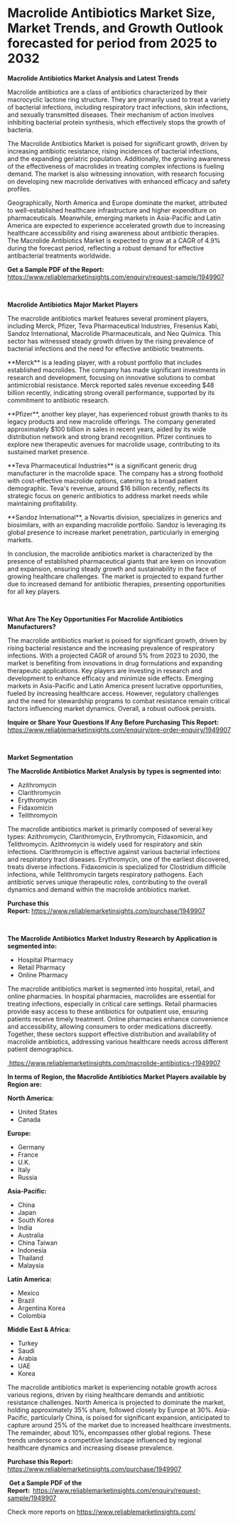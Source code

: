<p><h1>Macrolide Antibiotics Market Size, Market Trends, and Growth Outlook forecasted for period from 2025 to 2032</h1></p><p><strong>Macrolide Antibiotics Market Analysis and Latest Trends</strong></p>
<p><p>Macrolide antibiotics are a class of antibiotics characterized by their macrocyclic lactone ring structure. They are primarily used to treat a variety of bacterial infections, including respiratory tract infections, skin infections, and sexually transmitted diseases. Their mechanism of action involves inhibiting bacterial protein synthesis, which effectively stops the growth of bacteria.</p><p>The Macrolide Antibiotics Market is poised for significant growth, driven by increasing antibiotic resistance, rising incidences of bacterial infections, and the expanding geriatric population. Additionally, the growing awareness of the effectiveness of macrolides in treating complex infections is fueling demand. The market is also witnessing innovation, with research focusing on developing new macrolide derivatives with enhanced efficacy and safety profiles.</p><p>Geographically, North America and Europe dominate the market, attributed to well-established healthcare infrastructure and higher expenditure on pharmaceuticals. Meanwhile, emerging markets in Asia-Pacific and Latin America are expected to experience accelerated growth due to increasing healthcare accessibility and rising awareness about antibiotic therapies. The Macrolide Antibiotics Market is expected to grow at a CAGR of 4.9% during the forecast period, reflecting a robust demand for effective antibacterial treatments worldwide.</p></p>
<p><strong>Get a Sample PDF of the Report:&nbsp;</strong> <a href="https://www.reliablemarketinsights.com/enquiry/request-sample/1949907?utm_campaign=3033&utm_medium=2&utm_source=Github&utm_content=ia&utm_term=08032025&utm_id=macrolide-antibiotics">https://www.reliablemarketinsights.com/enquiry/request-sample/1949907</a></p>
<p>&nbsp;</p>
<p><strong>Macrolide Antibiotics Major Market Players</strong></p>
<p><p>The macrolide antibiotics market features several prominent players, including Merck, Pfizer, Teva Pharmaceutical Industries, Fresenius Kabi, Sandoz International, Macrolide Pharmaceuticals, and Neo Química. This sector has witnessed steady growth driven by the rising prevalence of bacterial infections and the need for effective antibiotic treatments.</p><p>**Merck** is a leading player, with a robust portfolio that includes established macrolides. The company has made significant investments in research and development, focusing on innovative solutions to combat antimicrobial resistance. Merck reported sales revenue exceeding $48 billion recently, indicating strong overall performance, supported by its commitment to antibiotic research.</p><p>**Pfizer**, another key player, has experienced robust growth thanks to its legacy products and new macrolide offerings. The company generated approximately $100 billion in sales in recent years, aided by its wide distribution network and strong brand recognition. Pfizer continues to explore new therapeutic avenues for macrolide usage, contributing to its sustained market presence.</p><p>**Teva Pharmaceutical Industries** is a significant generic drug manufacturer in the macrolide space. The company has a strong foothold with cost-effective macrolide options, catering to a broad patient demographic. Teva's revenue, around $16 billion recently, reflects its strategic focus on generic antibiotics to address market needs while maintaining profitability.</p><p>**Sandoz International**, a Novartis division, specializes in generics and biosimilars, with an expanding macrolide portfolio. Sandoz is leveraging its global presence to increase market penetration, particularly in emerging markets.</p><p>In conclusion, the macrolide antibiotics market is characterized by the presence of established pharmaceutical giants that are keen on innovation and expansion, ensuring steady growth and sustainability in the face of growing healthcare challenges. The market is projected to expand further due to increased demand for antibiotic therapies, presenting opportunities for all key players.</p></p>
<p>&nbsp;</p>
<p><strong>What Are The Key Opportunities For Macrolide Antibiotics Manufacturers?</strong></p>
<p><p>The macrolide antibiotics market is poised for significant growth, driven by rising bacterial resistance and the increasing prevalence of respiratory infections. With a projected CAGR of around 5% from 2023 to 2030, the market is benefiting from innovations in drug formulations and expanding therapeutic applications. Key players are investing in research and development to enhance efficacy and minimize side effects. Emerging markets in Asia-Pacific and Latin America present lucrative opportunities, fueled by increasing healthcare access. However, regulatory challenges and the need for stewardship programs to combat resistance remain critical factors influencing market dynamics. Overall, a robust outlook persists.</p></p>
<p><strong>Inquire or Share Your Questions If Any Before Purchasing This Report:</strong> <a href="https://www.reliablemarketinsights.com/enquiry/pre-order-enquiry/1949907?utm_campaign=3033&utm_medium=2&utm_source=Github&utm_content=ia&utm_term=08032025&utm_id=macrolide-antibiotics">https://www.reliablemarketinsights.com/enquiry/pre-order-enquiry/1949907</a></p>
<p>&nbsp;</p>
<p><strong>Market Segmentation</strong></p>
<p><strong>The Macrolide Antibiotics Market Analysis by types is segmented into:</strong></p>
<p><ul><li>Azithromycin</li><li>Clarithromycin</li><li>Erythromycin</li><li>Fidaxomicin</li><li>Telithromycin</li></ul></p>
<p><p>The macrolide antibiotics market is primarily composed of several key types: Azithromycin, Clarithromycin, Erythromycin, Fidaxomicin, and Telithromycin. Azithromycin is widely used for respiratory and skin infections. Clarithromycin is effective against various bacterial infections and respiratory tract diseases. Erythromycin, one of the earliest discovered, treats diverse infections. Fidaxomicin is specialized for Clostridium difficile infections, while Telithromycin targets respiratory pathogens. Each antibiotic serves unique therapeutic roles, contributing to the overall dynamics and demand within the macrolide antibiotics market.</p></p>
<p><strong>Purchase this Report:&nbsp;</strong><a href="https://www.reliablemarketinsights.com/purchase/1949907?utm_campaign=3033&utm_medium=2&utm_source=Github&utm_content=ia&utm_term=08032025&utm_id=macrolide-antibiotics">https://www.reliablemarketinsights.com/purchase/1949907</a></p>
<p>&nbsp;</p>
<p><strong>The Macrolide Antibiotics Market Industry Research by Application is segmented into:</strong></p>
<p><ul><li>Hospital Pharmacy</li><li>Retail Pharmacy</li><li>Online Pharmacy</li></ul></p>
<p><p>The macrolide antibiotics market is segmented into hospital, retail, and online pharmacies. In hospital pharmacies, macrolides are essential for treating infections, especially in critical care settings. Retail pharmacies provide easy access to these antibiotics for outpatient use, ensuring patients receive timely treatment. Online pharmacies enhance convenience and accessibility, allowing consumers to order medications discreetly. Together, these sectors support effective distribution and availability of macrolide antibiotics, addressing various healthcare needs across different patient demographics.</p></p>
<p><a href="https://www.reliablemarketinsights.com/macrolide-antibiotics-r1949907?utm_campaign=3033&utm_medium=2&utm_source=Github&utm_content=ia&utm_term=08032025&utm_id=macrolide-antibiotics">&nbsp;https://www.reliablemarketinsights.com/macrolide-antibiotics-r1949907</a></p>
<p><strong>In terms of Region, the Macrolide Antibiotics Market Players available by Region are:</strong></p>
<p>
    <p> <strong> North America: </strong>
        <ul>
            <li>United States</li>
            <li>Canada</li>
        </ul>
        </p> 
    <p> <strong> Europe: </strong>
        <ul>
            <li>Germany</li>
            <li>France</li>
            <li>U.K.</li>
            <li>Italy</li>
            <li>Russia</li>
        </ul>
        </p> 
    <p> <strong> Asia-Pacific: </strong>
        <ul>
            <li>China</li>
            <li>Japan</li>
            <li>South Korea</li>
            <li>India</li>
            <li>Australia</li>
            <li>China Taiwan</li>
            <li>Indonesia</li>
            <li>Thailand</li>
            <li>Malaysia</li>
        </ul>
        </p> 
    <p> <strong> Latin America: </strong>
        <ul>
            <li>Mexico</li>
            <li>Brazil</li>
            <li>Argentina Korea</li>
            <li>Colombia</li>
        </ul>
        </p> 
    <p> <strong> Middle East & Africa: </strong>
        <ul>
            <li>Turkey</li>
            <li>Saudi</li>
            <li>Arabia</li>
            <li>UAE</li>
            <li>Korea</li>
        </ul>
    </p>
    </p>
<p><p>The macrolide antibiotics market is experiencing notable growth across various regions, driven by rising healthcare demands and antibiotic resistance challenges. North America is projected to dominate the market, holding approximately 35% share, followed closely by Europe at 30%. Asia-Pacific, particularly China, is poised for significant expansion, anticipated to capture around 25% of the market due to increased healthcare investments. The remainder, about 10%, encompasses other global regions. These trends underscore a competitive landscape influenced by regional healthcare dynamics and increasing disease prevalence.</p></p>
<p><strong>Purchase this Report: </strong><a href="https://www.reliablemarketinsights.com/purchase/1949907?utm_campaign=3033&utm_medium=2&utm_source=Github&utm_content=ia&utm_term=08032025&utm_id=macrolide-antibiotics">https://www.reliablemarketinsights.com/purchase/1949907</a></p>
<p>&nbsp;<strong>Get a Sample PDF of the Report:&nbsp;&nbsp;</strong><a href="https://www.reliablemarketinsights.com/enquiry/request-sample/1949907?utm_campaign=3033&utm_medium=2&utm_source=Github&utm_content=ia&utm_term=08032025&utm_id=macrolide-antibiotics">https://www.reliablemarketinsights.com/enquiry/request-sample/1949907</a></p>
<p><strong></strong></p>
<p>Check more reports on <a href="https://www.reliablemarketinsights.com/?utm_campaign=3033&utm_medium=2&utm_source=Github&utm_content=ia&utm_term=08032025&utm_id=macrolide-antibiotics">https://www.reliablemarketinsights.com/</a></p>